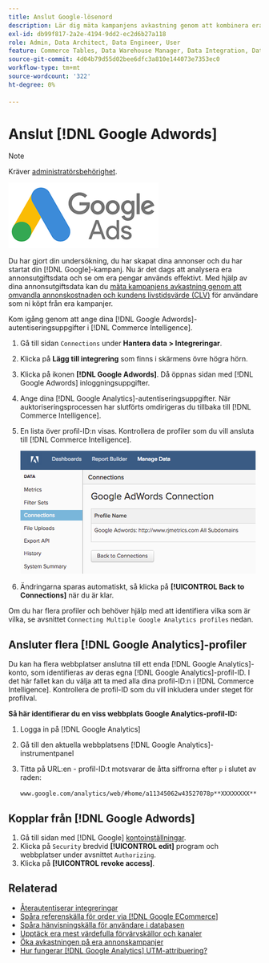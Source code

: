 ```yaml
---
title: Anslut Google-lösenord
description: Lär dig mäta kampanjens avkastning genom att kombinera era era annonskostnader med kundens livstidsvärde (CLV) för användare som ni köpt från era kampanjer.
exl-id: db99f817-2a2e-4194-9dd2-ec2d6b27a118
role: Admin, Data Architect, Data Engineer, User
feature: Commerce Tables, Data Warehouse Manager, Data Integration, Data Import/Export
source-git-commit: 4d04b79d55d02bee6dfc3a810e144073e7353ec0
workflow-type: tm+mt
source-wordcount: '322'
ht-degree: 0%

---
```


# Anslut [!DNL Google Adwords]

>[!NOTE]
>
>Kräver [administratörsbehörighet](../../../administrator/user-management/user-management.md).

![Google AdWords, logotyp](../../../assets/Google_Adwords_logo.png)

Du har gjort din undersökning, du har skapat dina annonser och du har startat din [!DNL Google]-kampanj. Nu är det dags att analysera era annonsutgiftsdata och se om era pengar används effektivt. Med hjälp av dina annonsutgiftsdata kan du [mäta kampanjens avkastning genom att omvandla annonskostnaden och kundens livstidsvärde (CLV)](../../analysis/roi-ad-camp.md) för användare som ni köpt från era kampanjer.

Kom igång genom att ange dina [!DNL Google Adwords]-autentiseringsuppgifter i [!DNL Commerce Intelligence].

1. Gå till sidan `Connections` under **Hantera data > Integreringar**.
1. Klicka på **Lägg till integrering** som finns i skärmens övre högra hörn.
1. Klicka på ikonen **[!DNL Google Adwords]**. Då öppnas sidan med [!DNL Google Adwords] inloggningsuppgifter.
1. Ange dina [!DNL Google Analytics]-autentiseringsuppgifter. När auktoriseringsprocessen har slutförts omdirigeras du tillbaka till [!DNL Commerce Intelligence].
1. En lista över profil-ID:n visas. Kontrollera de profiler som du vill ansluta till [!DNL Commerce Intelligence].

   ![Dialogrutan för Google AdWords-anslutning med profilval](../../../assets/cnnct-profile.png)

1. Ändringarna sparas automatiskt, så klicka på **[!UICONTROL Back to Connections]** när du är klar.

Om du har flera profiler och behöver hjälp med att identifiera vilka som är vilka, se avsnittet `Connecting Multiple Google Analytics profiles` nedan.

## Ansluter flera [!DNL Google Analytics]-profiler

Du kan ha flera webbplatser anslutna till ett enda [!DNL Google Analytics]-konto, som identifieras av deras egna [!DNL Google Analytics]-profil-ID. I det här fallet kan du välja att ta med alla dina profil-ID:n i [!DNL Commerce Intelligence]. Kontrollera de profil-ID som du vill inkludera under steget för profilval.

**Så här identifierar du en viss webbplats Google Analytics-profil-ID:**

1. Logga in på [!DNL Google Analytics]
1. Gå till den aktuella webbplatsens [!DNL Google Analytics]-instrumentpanel
1. Titta på URL:en - profil-ID:t motsvarar de åtta siffrorna efter `p` i slutet av raden:

   `www.google.com/analytics/web/#home/a11345062w43527078p**XXXXXXXX**`

## Kopplar från [!DNL Google Adwords]

1. Gå till sidan med [!DNL Google] [kontoinställningar](https://www.google.com/account/about/?hl=en).
1. Klicka på `Security` bredvid **[!UICONTROL edit]** program och webbplatser under avsnittet `Authorizing`.
1. Klicka på **[!UICONTROL revoke access]**.

## Relaterad

* [Återautentiserar integreringar](https://experienceleague.adobe.com/docs/commerce-knowledge-base/kb/how-to/mbi-reauthenticating-integrations.html?lang=sv-SE)
* [Spåra referenskälla för order via  [!DNL Google ECommerce]](../integrations/google-ecommerce.md)
* [Spåra hänvisningskälla för användare i databasen](../../analysis/google-track-user-acq.md)
* [Upptäck era mest värdefulla förvärvskällor och kanaler](../../analysis/most-value-source-channel.md)
* [Öka avkastningen på era annonskampanjer](../../analysis/roi-ad-camp.md)
* [Hur fungerar  [!DNL Google Analytics] UTM-attribuering?](../../analysis/utm-attributes.md)
